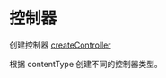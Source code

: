 # 控制器

创建控制器 [createController](packages/core/strapi/lib/core-api/controller/index.js)

根据 contentType 创建不同的控制器类型。
